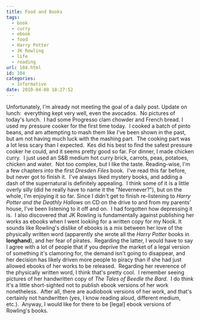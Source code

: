 ```yaml
---
title: Food and Books
tags:
  - book
  - curry
  - ebook
  - food
  - Harry Potter
  - JK Rowling
  - life
  - reading
url: 104.html
id: 104
categories:
  - Informative
date: 2010-04-08 18:27:52
---
```


Unfortunately, I'm already not meeting the goal of a daily post. Update on lunch:  everything kept very well, even the avocados.  No pictures of today's lunch.  I had some Progresso clam chowder and French bread. I used my pressure cooker for the first time today.  I cooked a batch of pinto beans, and am attempting to mash them like I've been shown in the past, but am not having much luck with the mashing part.  The cooking part was a lot less scary than I expected.  Kes did his best to find the safest pressure cooker he could, and it seems pretty good so far. For dinner, I made chicken curry.  I just used an S&B medium hot curry brick, carrots, peas, potatoes, chicken and water.  Not too complex, but I like the taste. Reading-wise, I'm a few chapters into the first _Dresden Files_ book.  I've read this far before, but never got to finish it.  I've always liked mystery books, and adding a dash of the supernatural is definitely appealing.  I think some of it is a little overly silly (did he really have to name it the "Nevernever?"), but on the whole, I'm enjoying it so far. Since I didn't get to finish re-listening to _Harry Potter and the Deathly Hallows_ on CD on the drive to and from my parents' house, I've been listening to it off and on.  I had forgotten how depressing it is.  I also discovered that JK Rowling is fundamentally against publishing her works as ebooks when I went looking for a written copy for my Nook. It sounds like Rowling's dislike of ebooks is a mix between her love of the physically written word (apparently she wrote all the _Harry Potter_ books in **longhand**), and her fear of pirates.  Regarding the latter, I would have to say I agree with a lot of people that if you deprive the market of a legal version of something it's clamoring for, the demand isn't going to disappear, and her decision has likely driven more people to piracy than if she had just allowed ebooks of her works to be released.  Regarding her reverence of the physically written word, I think that's pretty cool.  I remember seeing pictures of her handwritten copy of _The Tales of Beedle the Bard_.  I do think it's a little short-sighted not to publish ebook versions of her work nonetheless.  After all, there are audiobook versions of her work, and that's certainly not handwritten (yes, I know reading aloud, different medium, etc.).  Anyway, I would like for there to be \[legal\] ebook versions of Rowling's books.